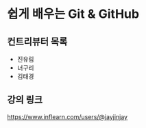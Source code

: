 # 쉽게 배우는 Git & GitHub

## 컨트리뷰터 목록

- 진유림
- 너구리
- 김태경

## 강의 링크
https://www.inflearn.com/users/@jayjinjay